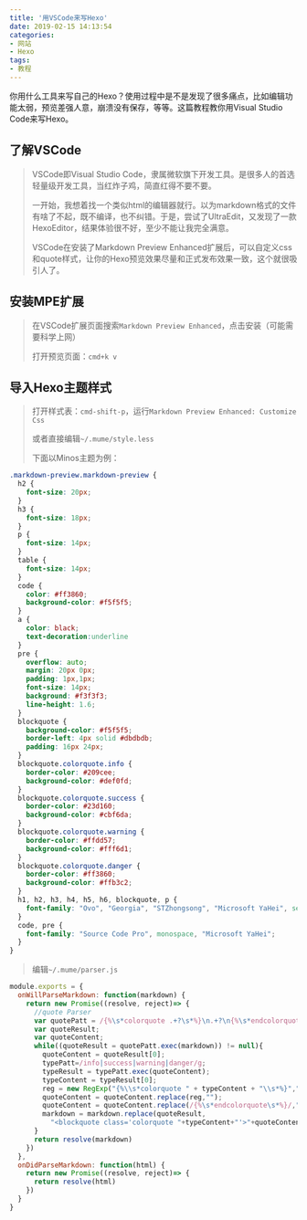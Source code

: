 ```yaml
---
title: '用VSCode来写Hexo'
date: 2019-02-15 14:13:54
categories:
- 网站
- Hexo
tags:
- 教程
---
```

你用什么工具来写自己的Hexo？使用过程中是不是发现了很多痛点，比如编辑功能太弱，预览差强人意，崩溃没有保存，等等。这篇教程教你用Visual Studio Code来写Hexo。

<!--more-->

## 了解VSCode
> VSCode即Visual Studio Code，隶属微软旗下开发工具。是很多人的首选轻量级开发工具，当红炸子鸡，简直红得不要不要。
> 
> 一开始，我想着找一个类似html的编辑器就行。以为markdown格式的文件有啥了不起，既不编译，也不纠错。于是，尝试了UltraEdit，又发现了一款HexoEditor，结果体验很不好，至少不能让我完全满意。
> 
> VSCode在安装了Markdown Preview Enhanced扩展后，可以自定义css和quote样式，让你的Hexo预览效果尽量和正式发布效果一致，这个就很吸引人了。

## 安装MPE扩展
> 在VSCode扩展页面搜索`Markdown Preview Enhanced`，点击安装（可能需要科学上网）
>
> 打开预览页面：`cmd+k v` 

## 导入Hexo主题样式
> 打开样式表：`cmd-shift-p`，运行`Markdown Preview Enhanced: Customize Css`
>
> 或者直接编辑`~/.mume/style.less`
>
> 下面以Minos主题为例：

``` css
.markdown-preview.markdown-preview {
  h2 {
    font-size: 20px;
  }
  h3 {
    font-size: 18px;
  }
  p {
    font-size: 14px;
  }
  table {
    font-size: 14px;
  }
  code {
    color: #ff3860;
    background-color: #f5f5f5;
  }
  a {
    color: black;
    text-decoration:underline
  }
  pre {
    overflow: auto;
    margin: 20px 0px;
    padding: 1px,1px;
    font-size: 14px;
    background: #f3f3f3;
    line-height: 1.6;
  }
  blockquote {
    background-color: #f5f5f5;
    border-left: 4px solid #dbdbdb;
    padding: 16px 24px;
  }
  blockquote.colorquote.info {
    border-color: #209cee;
    background-color: #def0fd;
  }
  blockquote.colorquote.success {
    border-color: #23d160;
    background-color: #cbf6da;
  }
  blockquote.colorquote.warning {
    border-color: #ffdd57;
    background-color: #fff6d1;
  }
  blockquote.colorquote.danger {
    border-color: #ff3860;
    background-color: #ffb3c2;
  }
  h1, h2, h3, h4, h5, h6, blockquote, p {
    font-family: "Ovo", "Georgia", "STZhongsong", "Microsoft YaHei", serif;
  }
  code, pre {
    font-family: "Source Code Pro", monospace, "Microsoft YaHei";
  }
}
```
> 编辑`~/.mume/parser.js`
>

``` js
module.exports = {
  onWillParseMarkdown: function(markdown) {
    return new Promise((resolve, reject)=> {
      //quote Parser
      var quotePatt = /{%\s*colorquote .+?\s*%}\n.+?\n{%\s*endcolorquote\s*%}/g;
      var quoteResult;
      var quoteContent;
      while((quoteResult = quotePatt.exec(markdown)) != null){
        quoteContent = quoteResult[0];
        typePatt=/info|success|warning|danger/g;
        typeResult = typePatt.exec(quoteContent);
        typeContent = typeResult[0];
        reg = new RegExp("{%\\s*colorquote " + typeContent + "\\s*%}","g");
        quoteContent = quoteContent.replace(reg,"");
        quoteContent = quoteContent.replace(/{%\s*endcolorquote\s*%}/,"");
        markdown = markdown.replace(quoteResult, 
          "<blockquote class='colorquote "+typeContent+"'>"+quoteContent+"</blockquote>");
      }
      return resolve(markdown)
    })
  },
  onDidParseMarkdown: function(html) {
    return new Promise((resolve, reject)=> {
      return resolve(html)
    })
  }
}
```